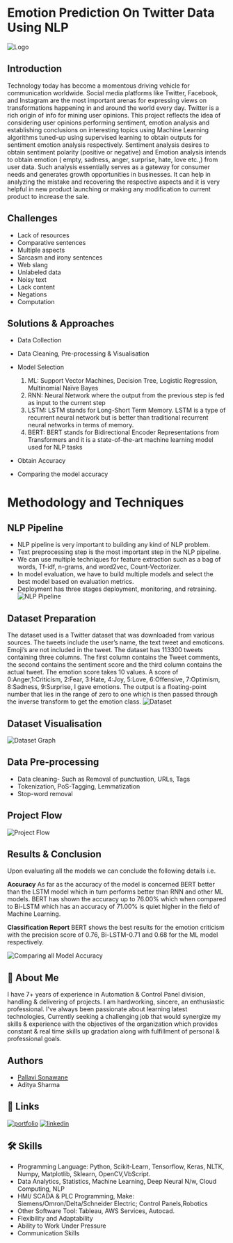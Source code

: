 
# Emotion Prediction On Twitter Data Using NLP
![Logo](https://github.com/PallaviSonawane7/Project/blob/main/Images/Logo1.png)
## Introduction
Technology today has become a momentous driving vehicle for communication worldwide.
Social media platforms like Twitter, Facebook, and Instagram are the most important arenas for expressing views on transformations happening in and around the world every day. 
Twitter is a rich origin of info for mining user opinions. 
This project reflects the idea of considering user opinions performing sentiment, emotion analysis and establishing conclusions on interesting topics using Machine Learning algorithms tuned-up using supervised learning to obtain outputs for sentiment emotion analysis respectively. 
Sentiment analysis desires to obtain sentiment polarity (positive or negative) and Emotion analysis intends to obtain emotion ( empty, sadness, anger, surprise, hate, love etc.,) from user data. 
Such analysis essentially serves as a gateway for consumer needs and generates growth opportunities in businesses.
It can help in analyzing the mistake and recovering the respective aspects and it is very helpful in new product launching or making any modification to current product to increase the sale.

## Challenges
- Lack of resources
- Comparative sentences
- Multiple aspects
- Sarcasm and irony sentences
- Web slang
- Unlabeled data
- Noisy text
- Lack content
- Negations
- Computation

## Solutions & Approaches
- Data Collection
- Data Cleaning, Pre-processing & Visualisation
- Model Selection
    1. ML: Support Vector Machines, Decision Tree, Logistic Regression, Multinomial Naïve Bayes
    2. RNN: Neural Network where the output from the previous step is fed as input to the current step
    3. LSTM: LSTM stands for Long-Short Term Memory. LSTM is a type of recurrent neural network but is better than traditional recurrent neural networks in terms of memory.
    4. BERT: BERT stands for Bidirectional Encoder Representations from Transformers and it is a state-of-the-art machine learning model used for NLP tasks

- Obtain  Accuracy
- Comparing the model accuracy

# Methodology and Techniques
## NLP Pipeline
- NLP pipeline is very important to building any kind of NLP problem.
- Text preprocessing step is the most important step in the NLP pipeline.
- We can use multiple techniques for feature extraction such as a bag of words, Tf-idf, n-grams, and word2vec, Count-Vectorizer.
- In model evaluation, we have to build multiple models and select the best model based on evaluation metrics.
- Deployment has three stages deployment, monitoring, and retraining.
![NLP Pipeline](https://github.com/PallaviSonawane7/Project/blob/main/Images/NLP%20Pipeline.png)

## Dataset Preparation
The dataset used is a Twitter dataset that was downloaded from various sources. The tweets include the user’s name, the text tweet and emoticons. Emoji’s are not included in the tweet. The dataset has 113300 tweets containing three columns. The first column contains the Tweet comments, the second contains the sentiment score and the third column contains the actual tweet. The emotion score takes 10 values. A score of 0:Anger,1:Criticism, 2:Fear, 3:Hate, 4:Joy, 5:Love, 6:Offensive, 7:Optimism, 8:Sadness, 9:Surprise, I gave emotions. The output is a floating-point number that lies in the range of zero to one which is then passed through the inverse transform to get the emotion class.
![Dataset](https://github.com/PallaviSonawane7/Project/blob/main/Images/Dataset.png)

## Dataset Visualisation
![Dataset Graph](https://github.com/PallaviSonawane7/Project/blob/main/Images/Data.jpg)

## Data Pre-processing
- Data cleaning- Such as Removal of punctuation, URLs, Tags 
- Tokenization, PoS-Tagging, Lemmatization
- Stop-word removal

## Project Flow
![Project Flow](https://github.com/PallaviSonawane7/Project/blob/main/Images/Project%20Flow.png)

## Results & Conclusion
Upon evaluating all the models we can conclude the following details i.e.

**Accuracy**
As far as the accuracy of the model is concerned BERT better than the LSTM model which in turn performs better than RNN and other ML models. BERT has shown the accuracy up to 76.00% which when compared to Bi-LSTM which has an accuracy of 71.00% is quiet higher in the field of Machine Learning.

**Classification Report**
BERT shows the best results for the emotion criticism with the precision score of 0.76, Bi-LSTM-0.71 and 0.68 for the ML model respectively.

![Comparing all Model Accuracy](https://github.com/PallaviSonawane7/Project/blob/main/Images/Result.png)


## 🚀 About Me
I have 7+ years of experience in Automation & Control Panel division, handling & delivering of projects.
I am hardworking, sincere, an enthusiastic professional.
I've always been passionate about learning latest technologies, Currently seeking a challenging job that would synergize my skills & experience with the objectives of the organization which provides constant & real time skills up gradation along with fulfillment of personal & professional goals.


## Authors
- [Pallavi Sonawane](https://github.com/PallaviSonawane7)
- Aditya Sharma


## 🔗 Links
[![portfolio](https://img.shields.io/badge/my_portfolio-000?style=for-the-badge&logo=ko-fi&logoColor=white)](https://github.com/PallaviSonawane7/Project)
[![linkedin](https://img.shields.io/badge/linkedin-0A66C2?style=for-the-badge&logo=linkedin&logoColor=white)](https://www.linkedin.com/in/pallavi-sonawane7)


## 🛠 Skills
  - Programming Language: Python, Scikit-Learn, Tensorflow, Keras, NLTK, Numpy, Matplotlib, Sklearn, OpenCV,VbScript.
  - Data Analytics, Statistics, Machine Learning, Deep Neural N/w, Cloud Computing, NLP
  - HMI/ SCADA & PLC Programming, Make: Siemens/Omron/Delta/Schneider Electric; Control Panels,Robotics
  - Other Software Tool: Tableau, AWS Services, Autocad.
  - Flexibility and Adaptability
  - Ability to Work Under Pressure
  - Communication Skills
